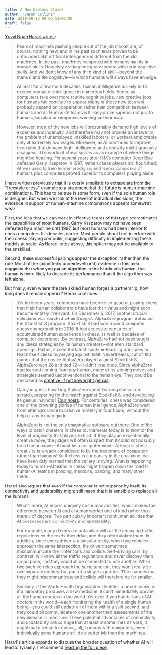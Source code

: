 ```yaml
---
title: A New Useless Class?
author: "Jason Collins"
date: 2018-09-12 09:00:51+00:00
draft: false
---
```


[Yuval Noah Harari writes](https://www.theatlantic.com/magazine/archive/2018/10/yuval-noah-harari-technology-tyranny/568330/):

>Fears of machines pushing people out of the job market are, of course, nothing new, and in the past such fears proved to be unfounded. But artificial intelligence is different from the old machines. In the past, machines competed with humans mainly in manual skills. Now they are beginning to compete with us in cognitive skills. And we don’t know of any third kind of skill—beyond the manual and the cognitive—in which humans will always have an edge.
>
>At least for a few more decades, human intelligence is likely to far exceed computer intelligence in numerous fields. Hence as computers take over more routine cognitive jobs, new creative jobs for humans will continue to appear. Many of these new jobs will probably depend on cooperation rather than competition between humans and AI. Human-AI teams will likely prove superior not just to humans, but also to computers working on their own.
>
>However, most of the new jobs will presumably demand high levels of expertise and ingenuity, and therefore may not provide an answer to the problem of unemployed unskilled laborers, or workers employable only at extremely low wages. Moreover, as AI continues to improve, even jobs that demand high intelligence and creativity might gradually disappear. The world of chess serves as an example of where things might be heading. For several years after IBM’s computer Deep Blue defeated Garry Kasparov in 1997, human chess players still flourished; AI was used to train human prodigies, and teams composed of humans plus computers proved superior to computers playing alone.

I have [written previously](https://behavioralscientist.org/dont-touch-computer/) that it is overly simplistic to extrapolate from the "freestyle chess" example to a statement that the future is human-machine combinations. This has to be true in some form, even if the sole human role is designer. But when we look at the level of individual decisions, the evidence in support of human-machine combinations appears somewhat weak.

First, the idea that we can work in effective teams of this type overestimates the capabilities of most humans. Garry Kasparov may not have been defeated by a machine until 1997, but most humans had been inferior to chess computers for decades earlier. Most people should not interfere with their chess playing computer, suggesting difficulty in implementing these models at scale. As Harari notes above, this option may not be available to the unskilled.

Second, these successful pairings appear the exception, rather than the rule. Most of the (admittedly underdeveloped) evidence in this area suggests that when you put an algorithm in the hands of a human, the human is more likely to degrade its performance than if the algorithm was left alone.

But finally, even where the rare skilled human forges a partnership, how long does it remain superior? Harari continues:

>Yet in recent years, computers have become so good at playing chess that their human collaborators have lost their value and might soon become entirely irrelevant. On December 6, 2017, another crucial milestone was reached when Google’s AlphaZero program defeated the Stockfish 8 program. Stockfish 8 had won a world computer chess championship in 2016. It had access to centuries of accumulated human experience in chess, as well as decades of computer experience. By contrast, AlphaZero had not been taught any chess strategies by its human creators—not even standard openings. Rather, it used the latest machine-learning principles to teach itself chess by playing against itself. Nevertheless, out of 100 games that the novice AlphaZero played against Stockfish 8, AlphaZero won 28 and tied 72—it didn’t lose once. Since AlphaZero had learned nothing from any human, many of its winning moves and strategies seemed unconventional to the human eye. They could be described as [creative, if not downright genius](https://www.theatlantic.com/technology/archive/2017/10/alphago-zero-the-ai-that-taught-itself-go/543450/).
>
>Can you guess how long AlphaZero spent learning chess from scratch, preparing for the match against Stockfish 8, and developing its genius instincts? [Four hours](https://www.newsweek.com/google-ai-chess-player-champion-741168). For centuries, chess was considered one of the crowning glories of human intelligence. AlphaZero went from utter ignorance to creative mastery in four hours, without the help of any human guide.
>
>AlphaZero is not the only imaginative software out there. One of the ways to catch cheaters in chess tournaments today is to monitor the level of originality that players exhibit. If they play an exceptionally creative move, the judges will often suspect that it could not possibly be a human move—it must be a computer move. At least in chess, creativity is already considered to be the trademark of computers rather than humans! So if chess is our canary in the coal mine, we have been duly warned that the canary is dying. What is happening today to human-AI teams in chess might happen down the road to human-AI teams in policing, medicine, banking, and many other fields.

Harari also argues that even if the computer is not superior by itself, its connectivity and updatability might still mean that it is sensible to replace all the humans.

>What’s more, AI enjoys uniquely nonhuman abilities, which makes the difference between AI and a human worker one of kind rather than merely of degree. Two particularly important nonhuman abilities that AI possesses are connectivity and updatability.
>
>For example, many drivers are unfamiliar with all the changing traffic regulations on the roads they drive, and they often violate them. In addition, since every driver is a singular entity, when two vehicles approach the same intersection, the drivers sometimes miscommunicate their intentions and collide. Self-driving cars, by contrast, will know all the traffic regulations and never disobey them on purpose, and they could all be connected to one another. When two such vehicles approach the same junction, they won’t really be two separate entities, but part of a single algorithm. The chances that they might miscommunicate and collide will therefore be far smaller.
>
>Similarly, if the World Health Organization identifies a new disease, or if a laboratory produces a new medicine, it can’t immediately update all the human doctors in the world. Yet even if you had billions of AI doctors in the world—each monitoring the health of a single human being—you could still update all of them within a split second, and they could all communicate to one another their assessments of the new disease or medicine. These potential advantages of connectivity and updatability are so huge that at least in some lines of work, it might make sense to replace_ all_ humans with computers, even if individually some humans still do a better job than the machines.

Harari's article expands to discuss the broader question of whether AI will lead to tyranny. I recommend [reading the full piece](https://www.theatlantic.com/magazine/archive/2018/10/yuval-noah-harari-technology-tyranny/568330/).


